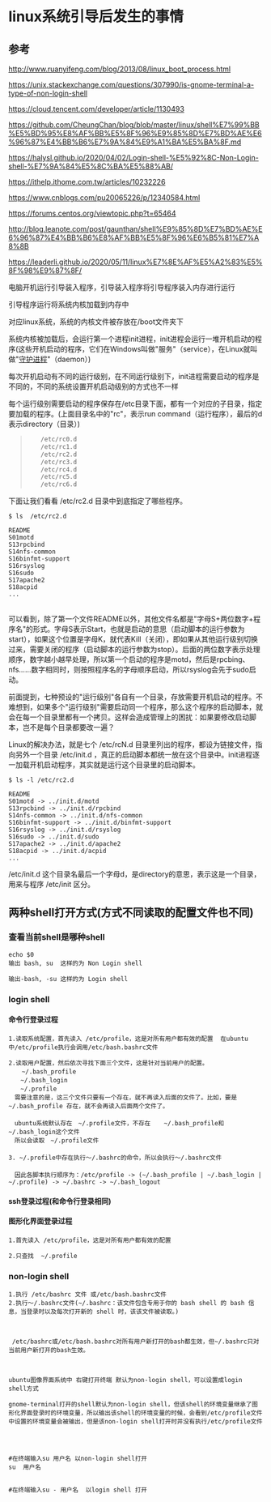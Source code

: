 # linux系统引导后发生的事情

## 参考

http://www.ruanyifeng.com/blog/2013/08/linux_boot_process.html

https://unix.stackexchange.com/questions/307990/is-gnome-terminal-a-type-of-non-login-shell

https://cloud.tencent.com/developer/article/1130493

https://github.com/CheungChan/blog/blob/master/linux/shell%E7%99%BB%E5%BD%95%E8%AF%BB%E5%8F%96%E9%85%8D%E7%BD%AE%E6%96%87%E4%BB%B6%E7%9A%84%E9%A1%BA%E5%BA%8F.md

https://halysl.github.io/2020/04/02/Login-shell-%E5%92%8C-Non-Login-shell-%E7%9A%84%E5%8C%BA%E5%88%AB/

https://ithelp.ithome.com.tw/articles/10232226

https://www.cnblogs.com/pu20065226/p/12340584.html



https://forums.centos.org/viewtopic.php?t=65464



http://blog.leanote.com/post/gaunthan/shell%E9%85%8D%E7%BD%AE%E6%96%87%E4%BB%B6%E8%AF%BB%E5%8F%96%E6%B5%81%E7%A8%8B

https://leaderli.github.io/2020/05/11/linux%E7%8E%AF%E5%A2%83%E5%8F%98%E9%87%8F/

电脑开机运行引导装入程序，引导装入程序将引导程序装入内存进行运行

引导程序运行将系统内核加载到内存中



对应linux系统，系统的内核文件被存放在/boot文件夹下



系统内核被加载后，会运行第一个进程init进程，init进程会运行一堆开机启动的程序(这些开机启动的程序，它们在Windows叫做"服务"（service），在Linux就叫做"[守护进程](http://zh.wikipedia.org/wiki/守护进程)"（daemon）)



每次开机启动有不同的运行级别，在不同运行级别下，init进程需要启动的程序是不同的，不同的系统设置开机启动级别的方式也不一样



每个运行级别需要启动的程序保存在/etc目录下面，都有一个对应的子目录，指定要加载的程序。(上面目录名中的"rc"，表示run command（运行程序），最后的d表示directory（目录）)

> ```bash
> 　　/etc/rc0.d
> 　　/etc/rc1.d
> 　　/etc/rc2.d
> 　　/etc/rc3.d
> 　　/etc/rc4.d
> 　　/etc/rc5.d
> 　　/etc/rc6.d
> ```

下面让我们看看 /etc/rc2.d 目录中到底指定了哪些程序。

```
$ ls  /etc/rc2.d

README
S01motd
S13rpcbind
S14nfs-common
S16binfmt-support
S16rsyslog
S16sudo
S17apache2
S18acpid
...
　　
```

可以看到，除了第一个文件README以外，其他文件名都是"字母S+两位数字+程序名"的形式。字母S表示Start，也就是启动的意思（启动脚本的运行参数为start），如果这个位置是字母K，就代表Kill（关闭），即如果从其他运行级别切换过来，需要关闭的程序（启动脚本的运行参数为stop）。后面的两位数字表示处理顺序，数字越小越早处理，所以第一个启动的程序是motd，然后是rpcbing、nfs......数字相同时，则按照程序名的字母顺序启动，所以rsyslog会先于sudo启动。

前面提到，七种预设的"运行级别"各自有一个目录，存放需要开机启动的程序。不难想到，如果多个"运行级别"需要启动同一个程序，那么这个程序的启动脚本，就会在每一个目录里都有一个拷贝。这样会造成管理上的困扰：如果要修改启动脚本，岂不是每个目录都要改一遍？

Linux的解决办法，就是七个 /etc/rcN.d 目录里列出的程序，都设为链接文件，指向另外一个目录 /etc/init.d ，真正的启动脚本都统一放在这个目录中。init进程逐一加载开机启动程序，其实就是运行这个目录里的启动脚本。

```
$ ls -l /etc/rc2.d

README
S01motd -> ../init.d/motd
S13rpcbind -> ../init.d/rpcbind
S14nfs-common -> ../init.d/nfs-common
S16binfmt-support -> ../init.d/binfmt-support
S16rsyslog -> ../init.d/rsyslog
S16sudo -> ../init.d/sudo
S17apache2 -> ../init.d/apache2
S18acpid -> ../init.d/acpid
...
```

/etc/init.d 这个目录名最后一个字母d，是directory的意思，表示这是一个目录，用来与程序 /etc/init 区分。













## 两种shell打开方式(方式不同读取的配置文件也不同)

### 查看当前shell是哪种shell

```
echo $0
输出 bash, su  这样的为 Non Login shell

输出-bash, -su 这样的为 Login shell
```



### login shell 



#### 命令行登录过程

```
1.读取系统配置，首先读入 /etc/profile，这是对所有用户都有效的配置  在ubuntu中/etc/profile执行会调用/etc/bash.bashrc文件

2.读取用户配置，然后依次寻找下面三个文件，这是针对当前用户的配置。
　  ~/.bash_profile
　　~/.bash_login
　　~/.profile
　需要注意的是，这三个文件只要有一个存在，就不再读入后面的文件了。比如，要是 ~/.bash_profile 存在，就不会再读入后面两个文件了。
　
　ubuntu系统默认存在　~/.profile文件，不存在　  ~/.bash_profile和　~/.bash_login这个文件
　所以会读取　~/.profile文件
　
3. ~/.profile中存在执行～/.bashrc的命令，所以会执行～/.bashrc文件
　
　因此各脚本执行顺序为：/etc/profile -> (~/.bash_profile | ~/.bash_login | ~/.profile) -> ~/.bashrc -> ~/.bash_logout
```







#### ssh登录过程(和命令行登录相同)



#### 图形化界面登录过程

```
1.首先读入 /etc/profile，这是对所有用户都有效的配置

2.只查找  ~/.profile
```





### non-login shell

```
1.执行 /etc/bashrc 文件 或/etc/bash.bashrc文件
2.执行～/.bashrc文件(~/.bashrc：该文件包含专用于你的 bash shell 的 bash 信息，当登录时以及每次打开新的 shell 时，该该文件被读取。)



 /etc/bashrc或/etc/bash.bashrc对所有用户新打开的bash都生效，但~/.bashrc只对当前用户新打开的bash生效。 



ubuntu图像界面系统中 右键打开终端 默认为non-login shell，可以设置成login shell方式

gnome-terminal打开的shell默认为non-login shell，但该shell的环境变量继承了图形化界面登录时的环境变量，所以输出该shell的环境变量的时候，会看到/etc/profile文件中设置的环境变量会被输出，但是该non-login shell打开时并没有执行/etc/profile文件




```



```
#在终端输入su 用户名 以non-login shell打开
su  用户名


#在终端输入su - 用户名  以login shell 打开
```


